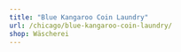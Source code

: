 ```yaml
---
title: "Blue Kangaroo Coin Laundry"
url: /chicago/blue-kangaroo-coin-laundry/
shop: Wäscherei
---
```

